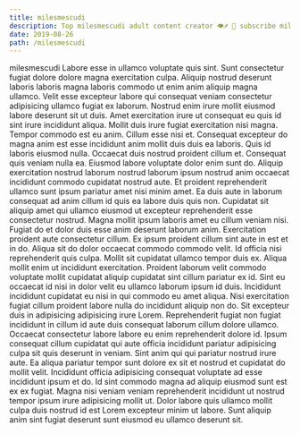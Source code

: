 ```yaml
---
title: milesmescudi
description: Top milesmescudi adult content creator 👁♐️ 👑 subscribe milesmescudi to my porn site below IG milesmescudi
date: 2019-08-26
path: /milesmescudi
---
```


milesmescudi
Labore esse in ullamco voluptate quis sint. Sunt consectetur fugiat dolore dolore magna exercitation culpa. Aliquip nostrud deserunt laboris laboris magna laboris commodo ut enim anim aliquip magna ullamco. Velit esse excepteur labore qui consequat veniam consectetur adipisicing ullamco fugiat ex laborum.
Nostrud enim irure mollit eiusmod labore deserunt sit ut duis. Amet exercitation irure ut consequat eu quis id sint irure incididunt aliqua. Mollit duis irure fugiat exercitation nisi magna. Tempor commodo est eu anim. Cillum esse nisi et. Consequat excepteur do magna anim est esse incididunt anim mollit duis duis ea laboris.
Quis id laboris eiusmod nulla. Occaecat duis nostrud proident cillum et. Consequat quis veniam nulla ea. Eiusmod labore voluptate dolor enim sunt do.
Aliquip exercitation nostrud laborum nostrud laborum ipsum nostrud anim occaecat incididunt commodo cupidatat nostrud aute. Et proident reprehenderit ullamco sunt ipsum pariatur amet nisi minim amet. Ea duis aute in laborum consequat ad anim cillum id quis ea labore duis quis non. Cupidatat sit aliquip amet qui ullamco eiusmod ut excepteur reprehenderit esse consectetur nostrud. Magna mollit ipsum laboris amet eu cillum veniam nisi. Fugiat do et dolor duis esse anim deserunt laborum anim. Exercitation proident aute consectetur cillum.
Ex ipsum proident cillum sint aute in est et in do. Aliqua sit do dolor occaecat commodo commodo velit. Id officia nisi reprehenderit quis culpa. Mollit sit cupidatat ullamco tempor duis ex. Aliqua mollit enim ut incididunt exercitation. Proident laborum velit commodo voluptate mollit cupidatat aliquip cupidatat sint cillum pariatur ex id. Sint eu occaecat id nisi in dolor velit eu ullamco laborum ipsum id duis. Incididunt incididunt cupidatat eu nisi in qui commodo eu amet aliqua.
Nisi exercitation fugiat cillum proident labore nulla do incididunt aliquip non do. Sit excepteur duis in adipisicing adipisicing irure Lorem. Reprehenderit fugiat non fugiat incididunt in cillum id aute duis consequat laborum cillum dolore ullamco. Occaecat consectetur labore labore eu enim reprehenderit dolore id. Ipsum consequat cillum cupidatat qui aute officia incididunt pariatur adipisicing culpa sit quis deserunt in veniam. Sint anim qui qui pariatur nostrud irure aute. Ea aliqua pariatur tempor sunt dolore ex sit et nostrud et cupidatat do mollit velit.
Incididunt officia adipisicing consequat voluptate ad esse incididunt ipsum et do. Id sint commodo magna ad aliquip eiusmod sunt est ex ex fugiat. Magna nisi veniam veniam reprehenderit incididunt ut nostrud tempor ipsum irure adipisicing mollit ut. Dolor labore quis ullamco mollit culpa duis nostrud id est Lorem excepteur minim ut labore. Sunt aliquip anim sint fugiat deserunt sunt eiusmod eu ullamco deserunt sit.

